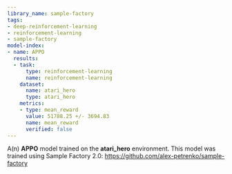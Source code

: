 ```yaml
---
library_name: sample-factory
tags:
- deep-reinforcement-learning
- reinforcement-learning
- sample-factory
model-index:
- name: APPO
  results:
  - task:
      type: reinforcement-learning
      name: reinforcement-learning
    dataset:
      name: atari_hero
      type: atari_hero
    metrics:
    - type: mean_reward
      value: 51788.25 +/- 3694.83
      name: mean_reward
      verified: false
---
```


A(n) **APPO** model trained on the **atari_hero** environment.
This model was trained using Sample Factory 2.0: https://github.com/alex-petrenko/sample-factory
    